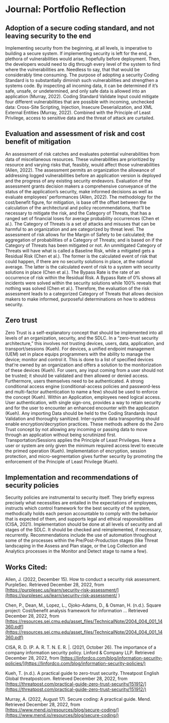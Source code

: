 
# Journal: Portfolio Reflection

## **Adoption of a secure coding standard, and not leaving security to the end**

Implementing security from the beginning, at all levels, is imperative to building a secure system. If implementing security is left for the end, a plethora of vulnerabilities would arise, hopefully before deployment. Then, the developers would need to dig through every level of the system to find where the vulnerabilities are. Needless to say, that that would be considerably time consuming. The purpose of adopting a security Coding Standard is to substantially diminish such vulnerabilities and strengthen a systems code. By inspecting all incoming data, it can be determined if it’s safe, unsafe, or undetermined, and only safe data is allowed into an application (Murray, 2022). Coding Standard Validate Input could mitigate four different vulnerabilities that are possible with incoming, unchecked data: Cross-Site Scripting, Injection, Insecure Deserialization, and XML External Entities (Murray, 2022). Combined with the Principle of Least Privilege, access to sensitive data and the threat of attack are curtailed. 

## **Evaluation and assessment of risk and cost benefit of mitigation**

An assessment of risk catches and evaluates potential vulnerabilities from data of miscellaneous resources. These vulnerabilities are prioritized by resource and varying risks that, feasibly, would affect those vulnerabilities (Allen, 2022). The assessment permits an organization the allowance of addressing logged vulnerabilities before an application version is deployed and the progress of any existing security endeavors. Evaluation of the assessment grants decision makers a comprehensive conveyance of the status of the application’s security, make informed decisions as well as evaluate employees’ performances (Allen, 2022). The methodology for the cost/benefit figure, for mitigation, is base off the offset between the calculation of the architectural and policy recommendations, that’ll be necessary to mitigate the risk, and the Category of Threats, that has a ranged set of financial loses for average probability occurrences (Chen et al.). The Category of Threats is a set of attacks and misuses that can be harmful to an organization and are categorized by threat level. The assessment of risk allows for the Margin of Safety to be calculated; the aggregation of probabilities of a Category of Threats; and is based on if the Category of Threats has been mitigated or not. An unmitigated Category of Threats will have what is called a Baseline Risk, while a mitigated gets a Residual Risk (Chen et al.). The former is the calculated event of risk that could happen, if there are no security solutions in place, at the national average. The latter is the calculated event of risk to a system with security solutions in place (Chen et al.). The Bypass Rate is the rate of an occurrence of risk within the Residual Risk. A Bypass Rate of 0% shows all incidents were solved within the security solutions while 100% reveals that nothing was solved (Chen et al.). Therefore, the evaluation of the risk assessment leads to a categorized Category of Threats that allows decision makers to make informed, purposeful determinations on how to address security.

## **Zero trust**

Zero Trust is a self-explanatory concept that should be implemented into all levels of an organization, security, and the SDLC. In a “zero-trust security architecture,” this involves not trusting devices, users, data, application, and transport/sessions (Kueh). For devices, a unified endpoint management (UEM) set in place equips programmers with the ability to manage the device; monitor and control it. This is done to a list of specified devices that’re owned by an organization and offers a solution to the monitorization of these devices (Kueh). For users, any input coming from a user should not be trusted; it should be validated and then allowed or denied access. Furthermore, users themselves need to be authenticated. A strong conditional access engine (conditional-access policies and password-less and multi-factor authentication to name a few) should be used to enforce the concept (Kueh). Within an Application, employees need logical access. User authentication, with single sign-ons, provides a way to retain security and for the user to encounter an enhanced encounter with the application (Kueh). Any importing Data should be held to the Coding Standards Input Validation and thoroughly sanitized. Inter-system data transporting should enable encryption/decryption practices. These methods adhere do the Zero Trust concept by not allowing any incoming or passing data to move through an application without being scrutinized first. Transportation/Sessions applies the Principle of Least Privileges. Here a user or system are only given the minimum required access level to execute the primed operation (Kueh). Implementation of encryption, session protection, and micro-segmentation gives further security by promoting the enforcement of the Principle of Least Privilege (Kueh). 

## **Implementation and recommendations of security policies**

Security policies are instrumental to security itself. They briefly express precisely what necessities are entailed in the expectations of employees, instructs which control framework for the best security of the system, methodically holds each person accountable to comply with the behavior that is expected of them, and supports legal and ethical responsibilities (CISA, 2021). Implementation should be done at all levels of security and all stages of the SDLC. It should be checked and reimplemented, if necessary, recurrently. Recommendations include the use of automation throughout some of the processes within the Pre/Post-Production stages (like Threat landscaping in the Assess and Plan stage, or the Log Collection and Analytics processes in the Monitor and Detect stage to name a few). 


## Works Cited:

Allen, J. (2022, December 15). How to conduct a security risk assessment. PurpleSec. Retrieved December 28, 2022, from [https://purplesec.us/learn/security-risk-assessment/](https://purplesec.us/learn/security-risk-assessment/ )

Chen, P., Dean, M., Lopez, L., Ojoko-Adams, D., & Osman, H. (n.d.). Square project: Cost/benefit analysis framework for information ... Retrieved December 28, 2022, from [https://resources.sei.cmu.edu/asset_files/TechnicalNote/2004_004_001_14360.pdf](https://resources.sei.cmu.edu/asset_files/TechnicalNote/2004_004_001_14360.pdf) 

CISA, R. D. (P. A. R. T. N. E. R. |. (2021, October 26). The importance of a company information security policy. Linford & Company LLP. Retrieved December 28, 2022, from [https://linfordco.com/blog/information-security-policies/](https://linfordco.com/blog/information-security-policies/)

Kueh, T. (n.d.). A practical guide to zero-trust security. Threatpost English Global threatpostcom. Retrieved December 28, 2022, from [https://threatpost.com/practical-guide-zero-trust-security/151912/](https://threatpost.com/practical-guide-zero-trust-security/151912/)

Murray, A. (2022, August 17). Secure coding: A practical guide. Mend. Retrieved December 28, 2022, from [https://www.mend.io/resources/blog/secure-coding/](https://www.mend.io/resources/blog/secure-coding/) 


